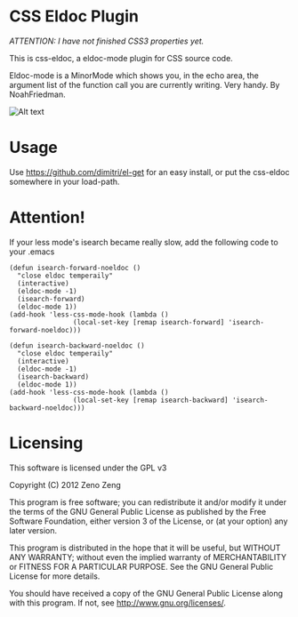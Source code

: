 CSS Eldoc Plugin
====================

*ATTENTION: I have not finished CSS3 properties yet.*

This is css-eldoc, a eldoc-mode plugin for CSS source code.

Eldoc-mode is a MinorMode which shows you, in the echo area, the argument list of the function call you are currently writing. Very handy. By NoahFriedman. 

![Alt text](https://raw.github.com/zenozeng/css-eldoc/master/screenshot.png)

Usage
======

Use https://github.com/dimitri/el-get for an easy install, or put the css-eldoc somewhere in your load-path.


Attention!
==========

If your less mode's isearch became really slow, add the following code to your .emacs

```emacs-lisp
(defun isearch-forward-noeldoc ()
  "close eldoc temperaily"
  (interactive)
  (eldoc-mode -1)
  (isearch-forward)
  (eldoc-mode 1))
(add-hook 'less-css-mode-hook (lambda ()
				(local-set-key [remap isearch-forward] 'isearch-forward-noeldoc)))

(defun isearch-backward-noeldoc ()
  "close eldoc temperaily"
  (interactive)
  (eldoc-mode -1)
  (isearch-backward)
  (eldoc-mode 1))
(add-hook 'less-css-mode-hook (lambda ()
				(local-set-key [remap isearch-backward] 'isearch-backward-noeldoc)))
```
   
Licensing
=========

This software is licensed under the GPL v3

Copyright (C) 2012  Zeno Zeng

This program is free software; you can redistribute it and/or modify
it under the terms of the GNU General Public License as published by
the Free Software Foundation, either version 3 of the License, or
(at your option) any later version.

This program is distributed in the hope that it will be useful,
but WITHOUT ANY WARRANTY; without even the implied warranty of
MERCHANTABILITY or FITNESS FOR A PARTICULAR PURPOSE.  See the
GNU General Public License for more details.

You should have received a copy of the GNU General Public License
along with this program.  If not, see <http://www.gnu.org/licenses/>.
   

